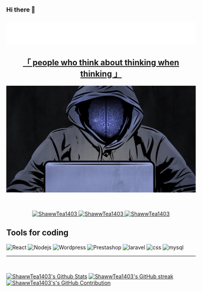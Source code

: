 ### Hi there 👋

<!-- Intro  -->
 <h3 align='center'> <img src='Hello.svg'/> </h3>
 
<!-- <div align="center">
 <img src="https://readme-typing-svg.demolab.com? font=Arial&weight=600&pause=1000&color=FFFFFF&background=FFFFFF00&center=vrai&vCenter=vrai&repeat=vrai&width=435&lines=Heeellllooooo!!+(%5E3%5E)"    alt="ShawwTea1403"/>
</div> -->


<!-- About Section -->
 <h2 align="center"><b><a target="_blank" href="#">   「 people who think about thinking when thinking  」</a></b></h2>
 
<p>
<p align="center"><img src="hacker2.gif"/></p>
</p>

<br/>

<p align="center">
 <a href="https://www.linkedin.com/in/rodino-brian-randriarimalala-42968922a" target="_blank">
  <img src="https://img.shields.io/badge/LinkedIn-0077B5?style=for-the-badge&logo=linkedin&logoColor=white" alt="ShawwTea1403"/>
 </a>
 <a href="https://instagram.com/imnot_rodi" target=]"_blank">
  <img src="https://img.shields.io/badge/Instagram-fe4164?style=for-the-badge&logo=instagram&logoColor=white" alt="ShawwTea1403" />
 </a> 
 <a href="https://www.facebook.com/Dinoro.03.04" target="_blank">
  <img src="https://img.shields.io/badge/Facebook-20BEFF?&style=for-the-badge&logo=facebook&logoColor=white" alt="ShawwTea1403"  />
  </a> 
</p>

## Tools for coding

![React](https://img.shields.io/badge/-React-61DBFB?style=for-the-badge&labelColor=black&logo=react&logoColor=61DBFB)
![Nodejs](https://img.shields.io/badge/Nodejs-3C873A?style=for-the-badge&labelColor=black&logo=node.js&logoColor=3C873A)
![Wordpress](https://img.shields.io/badge/WordPress-%23FF2D20.svg?style=for-the-badge&amp;logo=WordPress&amp;logoColor=purple)
![Prestashop](https://img.shields.io/badge/Prestashop-FFFFFF?style=for-the-badge&amp;logo=Prestashop&amp;logoColor=black)
![laravel](https://img.shields.io/badge/laravel-%23FF2D20.svg?style=for-the-badge&amp;logo=laravel&amp;logoColor=white)
![css](https://img.shields.io/badge/css3-%231572B6.svg?style=for-the-badge&amp;logo=css3&amp;logoColor=white)
![mysql](https://img.shields.io/badge/mysql-%2300f.svg?style=for-the-badge&amp;logo=mysql&amp;logoColor=white)


<hr/>
<br/>

  <a href="https://github.com/ShawwTea1403" align="left"><img alt="ShawwTea1403's Github Stats" src="https://denvercoder1-github-readme-stats.vercel.app/api?username=ShawwTea1403&show_icons=true&count_private=true&theme=react&border_color=7F3FBF&bg_color=0D1117&title_color=F85D7F&icon_color=F8D866" height="192px" width="49.5%"/></a>
  <a href="https://github.com/ShawwTea1403" align="right">
    <img src="https://github-readme-streak-stats.herokuapp.com/?user=ShawwTea1403&theme=radical&border=7F3FBF&background=0D1117" alt="ShawwTea1403's GitHub streak"/>
  </a>
  <a href="https://github.com/ShawwTea1403" align="center">
    <img src="https://github-profile-summary-cards.vercel.app/api/cards/profile-details?username=ShawwTea1403&theme=radical" alt="ShawwTea1403's's GitHub Contribution"/>
  <br/>
 </a>


<!-- ![Gabi'sGraph](https://github-readme-activity-graph.cyclic.app/graph?username=ShawwTea1403&custom_title=Gabi%20's%20GitHub%20Activity%20Graph&bg_color=0D1117&color=7F3FBF&line=7F3FBF&point=7F3FBF&area_color=FFFFFF&title_color=FFFFFF&area=true) !-->

